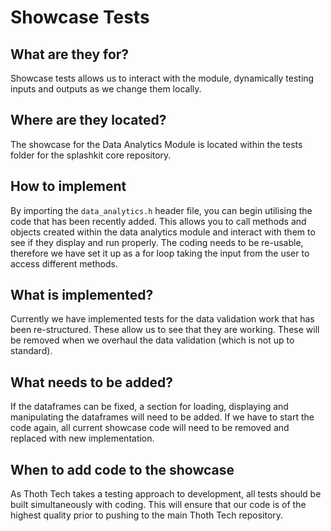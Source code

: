 # Showcase Tests
## What are they for?
Showcase tests allows us to interact with the module, dynamically testing inputs and outputs as we change them locally.

## Where are they located?
The showcase for the Data Analytics Module is located within the tests folder for the splashkit core repository.
## How to implement
By importing the `data_analytics.h` header file, you can begin utilising the code that has been recently added. This allows you to call methods and objects created within the data analytics module and interact with them to see if they display and run properly. The coding needs to be re-usable, therefore we have set it up as a for loop taking the input from the user to access different methods.
## What is implemented?
Currently we have implemented tests for the data validation work that has been re-structured. These allow us to see that they are working. These will be removed when we overhaul the data validation (which is not up to standard).
## What needs to be added?
If the dataframes can be fixed, a section for loading, displaying and manipulating the dataframes will need to be added. If we have to start the code again, all current showcase code will need to be removed and replaced with new implementation.

## When to add code to the showcase
As Thoth Tech takes a testing approach to development, all tests should be built simultaneously with coding. This will ensure that our code is of the highest quality prior to pushing to the main Thoth Tech repository.
